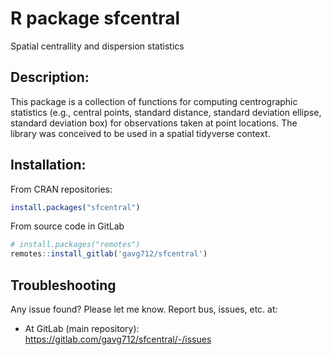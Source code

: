 # R package sfcentral

Spatial centrallity and dispersion statistics

## Description:

This package is a collection of functions for computing centrographic 
statistics (e.g., central points, standard distance, standard deviation ellipse, standard 
deviation box) for observations taken at point locations. The library 
was conceived  to be used in a spatial tidyverse context.

## Installation:

From CRAN repositories:

```r
install.packages("sfcentral")
```

From source code in GitLab

```r
# install.packages("remotes")
remotes::install_gitlab('gavg712/sfcentral')
```

## Troubleshooting

Any issue found? Please let me know. Report bus, issues, etc. at:

* At GitLab (main repository): https://gitlab.com/gavg712/sfcentral/-/issues
